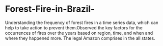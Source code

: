 # Forest-Fire-in-Brazil-
Understanding the frequency of forest fires in a time series data, which can help to take action to prevent them.Observed the key factors for the occurrences of fires over the years based on region, time, and when and where they happened more. The legal Amazon comprises in the all states.
